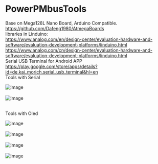 # PowerPMbusTools

Base on Mega128L Nano Board, Arduino Compatible.  https://github.com/Dafeng1980/AtmegaBoards  <br/> 
 libraries in Linduino:  <br/>
 https://www.analog.com/en/design-center/evaluation-hardware-and-software/evaluation-development-platforms/linduino.html  <br/>
 https://www.analog.com/cn/design-center/evaluation-hardware-and-software/evaluation-development-platforms/linduino.html <br/>
 Serial USB Terminal for Android APP https://play.google.com/store/apps/details?id=de.kai_morich.serial_usb_terminal&hl=en   <br/>
 Tools with Serial <br/>
 
![image](https://github.com/Dafeng1980/PowerPMbusTools/raw/master/doc/crps1.JPG)  <br/> <br/>
![image](https://github.com/Dafeng1980/PowerPMbusTools/raw/master/doc/crps.JPG)  <br/> <br/>

Tools with Oled  <br/>

![image](https://github.com/Dafeng1980/PowerPMbusTools/raw/master/doc/pmtool1.JPG)  <br/> <br/>
![image](https://github.com/Dafeng1980/PowerPMbusTools/raw/master/doc/pmtool.JPG)   <br/> <br/>
![image](https://github.com/Dafeng1980/PowerPMbusTools/raw/master/doc/pmtool2.JPG)  <br/> <br/>
![image](https://github.com/Dafeng1980/PowerPMbusTools/raw/master/doc/pmdisplay.PNG)
